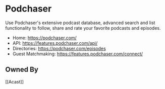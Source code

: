 # Podchaser
Use Podchaser's extensive podcast database, advanced search and list functionality to follow, share and rate your favorite podcasts and episodes.

* Home: https://podchaser.com/
* API: https://features.podchaser.com/api/
* Directories: https://podchaser.com/episodes
* Guest Matchmaking: https://features.podchaser.com/connect/

## Owned By
[[Acast]]
